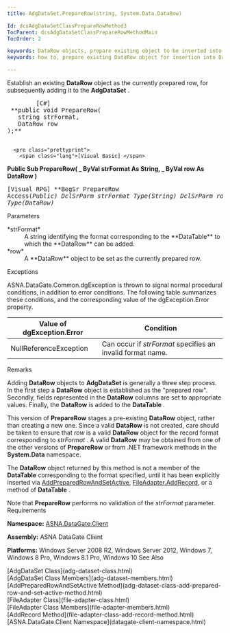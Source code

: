 ```yaml
---
title: AdgDataSet.PrepareRow(string, System.Data.DataRow)

Id: dcsAdgDataSetClassPrepareRowMethod3
TocParent: dcsAdgDataSetClassPrepareRowMethodMain
TocOrder: 2

keywords: DataRow objects, prepare existing object to be inserted into DataTable
keywords: how to, prepare existing DataRow object for insertion into DataTable

---
```


Establish an existing **DataRow** object as the currently prepared row, for subsequently adding it to the **AdgDataSet** .
<pre class="prettyprint">
        <span class="lang">[C#]</span>
 **public void PrepareRow(
   string strFormat,
   DataRow row
);** 
      </pre>
      <pre class="prettyprint">
        <span class="lang">[Visual Basic] </span>
 **Public Sub PrepareRow( _
   ByVal strFormat As String, _
   ByVal row As DataRow
)** 
      </pre>
      <pre class="prettyprint">
        <span class="lang">[Visual RPG]</span>
 **BegSr PrepareRow Access(*Public)
   DclSrParm strFormat Type(*String)
   DclSrParm row Type(DataRow)** 
      </pre>

Parameters

<dl>
        <dt>
 *strFormat* 
        </dt>
        <dd>A string identifying the format corresponding to the **DataTable**  
						to which the **DataRow**  can be added. </dd>
        <dt>
 *row* 
        </dt>
        <dd>A **DataRow**  object to be set as the currently prepared row.</dd>
</dl>

Exceptions

ASNA.DataGate.Common.dgException is thrown to signal normal procedural conditions, in addition to error conditions. The following table summarizes these conditions, and the corresponding value of the dgException.Error property.
<br />



| Value of dgException.Error | Condition |
| ---- | ---- |
| NullReferenceException | Can occur if *strFormat* specifies an invalid format name. |



Remarks

Adding **DataRow** objects to **AdgDataSet** is generally a three step process. In the first step a **DataRow** object is established as the "prepared row". Secondly, fields represented in the **DataRow** columns are set to appropriate values. Finally, the **DataRow** is added to the **DataTable** .

This version of **PrepareRow** stages a pre-existing **DataRow** object, rather than creating a new one. Since a valid **DataRow** is not created, care should be taken to ensure that *row* is a valid **DataRow** object for the record format corresponding to *strFormat* . A valid **DataRow** may be obtained from one of the other versions of **PrepareRow** or from .NET framework methods in the **System.Data** namespace.

The **DataRow** object returned by this method is not a member of the **DataTable** corresponding to the format specified, until it has been explicitly inserted via [ AddPreparedRowAndSetActive](adg-dataset-class-add-prepared-row-and-set-active-method.html), [ FileAdapter.AddRecord](file-adapter-class-add-record-method.html), or a method of **DataTable** .

Note that **PrepareRow** performs no validation of the *strFormat* parameter.
Requirements

**Namespace:** [ASNA.DataGate.Client](datagate-client-namespace.html) 

**Assembly:** ASNA DataGate Client

**Platforms:** Windows Server 2008 R2, Windows Server 2012, Windows 7, Windows 8 Pro, Windows 8.1 Pro, Windows 10
See Also

<dl />
      [AdgDataSet Class](adg-dataset-class.html)
      <br />
      [AdgDataSet Class Members](adg-dataset-members.html)
      <br />
      [AddPreparedRowAndSetActive 
					Method](adg-dataset-class-add-prepared-row-and-set-active-method.html)
      <br />
      [FileAdapter Class](file-adapter-class.html)
      <br />
      [FileAdapter Class Members](file-adapter-members.html)
      <br />
      [AddRecord Method](file-adapter-class-add-record-method.html)
      <br />
      [ASNA.DataGate.Client 
					Namespace](datagate-client-namespace.html)

